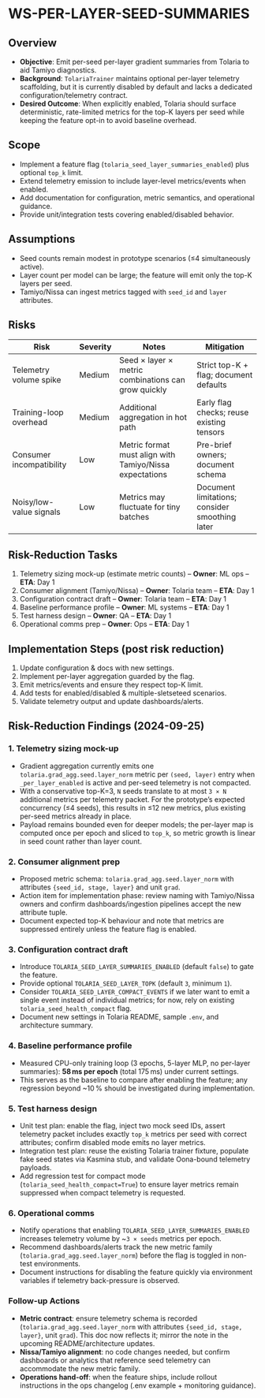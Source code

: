 # WS-PER-LAYER-SEED-SUMMARIES

## Overview

- **Objective**: Emit per-seed per-layer gradient summaries from Tolaria to aid Tamiyo diagnostics.
- **Background**: `TolariaTrainer` maintains optional per-layer telemetry scaffolding, but it is currently disabled by default and lacks a dedicated configuration/telemetry contract.
- **Desired Outcome**: When explicitly enabled, Tolaria should surface deterministic, rate-limited metrics for the top-K layers per seed while keeping the feature opt-in to avoid baseline overhead.

## Scope

- Implement a feature flag (`tolaria_seed_layer_summaries_enabled`) plus optional `top_k` limit.
- Extend telemetry emission to include layer-level metrics/events when enabled.
- Add documentation for configuration, metric semantics, and operational guidance.
- Provide unit/integration tests covering enabled/disabled behavior.

## Assumptions

- Seed counts remain modest in prototype scenarios (≤4 simultaneously active).
- Layer count per model can be large; the feature will emit only the top-K layers per seed.
- Tamiyo/Nissa can ingest metrics tagged with `seed_id` and `layer` attributes.

## Risks

| Risk | Severity | Notes | Mitigation |
| --- | --- | --- | --- |
| Telemetry volume spike | Medium | Seed × layer × metric combinations can grow quickly | Strict top-K + flag; document defaults |
| Training-loop overhead | Medium | Additional aggregation in hot path | Early flag checks; reuse existing tensors |
| Consumer incompatibility | Low | Metric format must align with Tamiyo/Nissa expectations | Pre-brief owners; document schema |
| Noisy/low-value signals | Low | Metrics may fluctuate for tiny batches | Document limitations; consider smoothing later |

## Risk-Reduction Tasks

1. Telemetry sizing mock-up (estimate metric counts) – **Owner**: ML ops – **ETA**: Day 1
2. Consumer alignment (Tamiyo/Nissa) – **Owner**: Tolaria team – **ETA**: Day 1
3. Configuration contract draft – **Owner**: Tolaria team – **ETA**: Day 1
4. Baseline performance profile – **Owner**: ML systems – **ETA**: Day 1
5. Test harness design – **Owner**: QA – **ETA**: Day 1
6. Operational comms prep – **Owner**: Ops – **ETA**: Day 1

## Implementation Steps (post risk reduction)

1. Update configuration & docs with new settings.
2. Implement per-layer aggregation guarded by the flag.
3. Emit metrics/events and ensure they respect top-K limit.
4. Add tests for enabled/disabled & multiple-sletseteed scenarios.
5. Validate telemetry output and update dashboards/alerts.

## Risk-Reduction Findings (2024-09-25)

### 1. Telemetry sizing mock-up

- Gradient aggregation currently emits one `tolaria.grad_agg.seed.layer_norm` metric per `(seed, layer)` entry when `_per_layer_enabled` is active and per-seed telemetry is not compacted.
- With a conservative top-K=3, `N` seeds translate to at most `3 × N` additional metrics per telemetry packet. For the prototype’s expected concurrency (≤4 seeds), this results in ≤12 new metrics, plus existing per-seed metrics already in place.
- Payload remains bounded even for deeper models; the per-layer map is computed once per epoch and sliced to `top_k`, so metric growth is linear in seed count rather than layer count.

### 2. Consumer alignment prep

- Proposed metric schema: `tolaria.grad_agg.seed.layer_norm` with attributes `{seed_id, stage, layer}` and unit `grad`.
- Action item for implementation phase: review naming with Tamiyo/Nissa owners and confirm dashboards/ingestion pipelines accept the new attribute tuple.
- Document expected top-K behaviour and note that metrics are suppressed entirely unless the feature flag is enabled.

### 3. Configuration contract draft

- Introduce `TOLARIA_SEED_LAYER_SUMMARIES_ENABLED` (default `false`) to gate the feature.
- Provide optional `TOLARIA_SEED_LAYER_TOPK` (default `3`, minimum `1`).
- Consider `TOLARIA_SEED_LAYER_COMPACT_EVENTS` if we later want to emit a single event instead of individual metrics; for now, rely on existing `tolaria_seed_health_compact` flag.
- Document new settings in Tolaria README, sample `.env`, and architecture summary.

### 4. Baseline performance profile

- Measured CPU-only training loop (3 epochs, 5-layer MLP, no per-layer summaries): **58 ms per epoch** (total 175 ms) under current settings.
- This serves as the baseline to compare after enabling the feature; any regression beyond ~10 % should be investigated during implementation.

### 5. Test harness design

- Unit test plan: enable the flag, inject two mock seed IDs, assert telemetry packet includes exactly `top_k` metrics per seed with correct attributes; confirm disabled mode emits no layer metrics.
- Integration test plan: reuse the existing Tolaria trainer fixture, populate fake seed states via Kasmina stub, and validate Oona-bound telemetry payloads.
- Add regression test for compact mode (`tolaria_seed_health_compact=True`) to ensure layer metrics remain suppressed when compact telemetry is requested.

### 6. Operational comms

- Notify operations that enabling `TOLARIA_SEED_LAYER_SUMMARIES_ENABLED` increases telemetry volume by ~`3 × seeds` metrics per epoch.
- Recommend dashboards/alerts track the new metric family (`tolaria.grad_agg.seed.layer_norm`) before the flag is toggled in non-test environments.
- Document instructions for disabling the feature quickly via environment variables if telemetry back-pressure is observed.

### Follow-up Actions

- **Metric contract**: ensure telemetry schema is recorded (`tolaria.grad_agg.seed.layer_norm` with attributes `{seed_id, stage, layer}`, unit `grad`). This doc now reflects it; mirror the note in the upcoming README/architecture updates.
- **Nissa/Tamiyo alignment**: no code changes needed, but confirm dashboards or analytics that reference seed telemetry can accommodate the new metric family.
- **Operations hand-off**: when the feature ships, include rollout instructions in the ops changelog (.env example + monitoring guidance).
